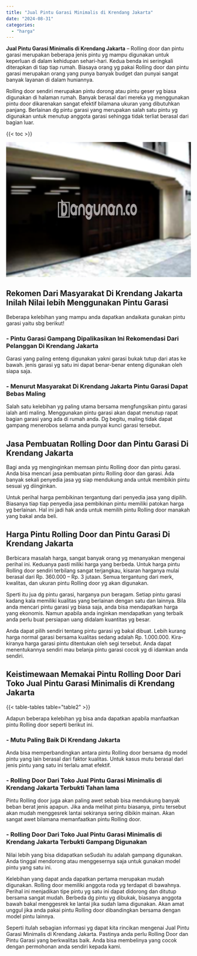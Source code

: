 ```yaml
---
title: "Jual Pintu Garasi Minimalis di Krendang Jakarta"
date: "2024-08-31"
categories: 
  - "harga"
---
```


**Jual Pintu Garasi Minimalis di Krendang Jakarta** – Rolling door dan pintu garasi merupakan beberapa jenis pintu yg mampu digunakan untuk keperluan di dalam kehidupan sehari-hari. Kedua benda ini seringkali diterapkan di tiap tiap rumah. Biasaya orang yg pakai Rolling door dan pintu garasi merupakan orang yang punya banyak budget dan punyai sangat banyak layanan di dalam huniannya.

Rolling door sendiri merupakan pintu dorong atau pintu geser yg biasa digunakan di halaman rumah. Banyak berasal dari mereka yg menggunakan pintu door dikarenakan sangat efektif bilamana ukuran yang dibutuhkan panjang. Berlainan dg pintu garasi yang merupakan salah satu pintu yg digunakan untuk menutup anggota garasi sehingga tidak terliat berasal dari bagian luar.

{{< toc >}}

![Jual Pintu Garasi Minimalis di Krendang Jakarta](/images/pintu-garasi-26.png)

## Rekomen Dari Masyarakat Di Krendang Jakarta Inilah Nilai lebih Menggunakan Pintu Garasi

Beberapa kelebihan yang mampu anda dapatkan andaikata gunakan pintu garasi yaitu sbg berikut!

### \- Pintu Garasi Gampang Dipalikasikan Ini Rekomendasi Dari Pelanggan Di Krendang Jakarta

Garasi yang paling enteng digunakan yakni garasi bukak tutup dari atas ke bawah. jenis garasi yg satu ini dapat benar-benar enteng digunakan oleh siapa saja.

### \- Menurut Masyarakat Di Krendang Jakarta Pintu Garasi Dapat Bebas Maling

Salah satu kelebihan yg paling utama bersama mengfungsikan pintu garasi ialah anti maling. Menggunakan pintu garasi akan dapat menutup rapat bagian garasi yang ada di rumah anda. Dg begitu, maling tidak dapat gampang menerobos selama anda punyai kunci garasi tersebut.

## Jasa Pembuatan Rolling Door dan Pintu Garasi Di Krendang Jakarta

Bagi anda yg menginginkan memsan pintu Rolling door dan pintu garasi. Anda bisa mencari jasa pembuatan pintu Rolling door dan garasi. Ada banyak sekali penyedia jasa yg siap mendukung anda untuk membikin pintu sesuai yg diinginkan.

Untuk perihal harga pembikinan tergantung dari penyedia jasa yang dipilih. Biasanya tiap tiap penyedia jasa pembikinan pintu memiliki patokan harga yg berlainan. Hal ini jadi hak anda untuk memilih pintu Rolling door manakah yang bakal anda beli.

## Harga Pintu Rolling Door dan Pintu Garasi Di Krendang Jakarta

Berbicara masalah harga, sangat banyak orang yg menanyakan mengenai perihal ini. Keduanya pasti miliki harga yang berbeda. Untuk harga pintu Rolling door sendiri terbilang sangat terjangkau, kisaran harganya mulai berasal dari Rp. 360.000 – Rp. 3 jutaan. Semua tergantung dari merk, kwalitas, dan ukuran pintu Rolling door yg akan digunakan.

Sperti itu jua dg pintu garasi, harganya pun beragam. Setiap pintu garasi kadang kala memiliki kualitas yang berlainan dengan satu dan lainnya. Bila anda mencari pintu garasi yg biasa saja, anda bisa mendapatkan harga yang ekonomis. Namun apabila anda inginkan mendapatkan yang terbaik anda perlu buat persiapan uang didalam kuantitas yg besar.

Anda dapat pilih sendiri tentang pintu garasi yg bakal dibuat. Lebih kurang harga normal garasi bersama kualitas sedang adalah Rp. 1.000.000. Kira-kiranya harga garasi pintu ditentukan oleh segi tersebut. Anda dapat menentukannya sendiri mau belanja pintu garasi cocok yg di idamkan anda sendiri.

## Keistimewaan Memakai Pintu Rolling Door Dari Toko Jual Pintu Garasi Minimalis di Krendang Jakarta

{{< table-tables table="table2" >}}

Adapun beberapa kelebihan yg bisa anda dapatkan apabila manfaatkan pintu Rolling door seperti berikut ini.

### \- Mutu Paling Baik Di Krendang Jakarta

Anda bisa memperbandingkan antara pintu Rolling door bersama dg model pintu yang lain berasal dari faktor kualitas. Untuk kasus mutu berasal dari jenis pintu yang satu ini terlalu amat efektif.

### \- Rolling Door Dari Toko Jual Pintu Garasi Minimalis di Krendang Jakarta Terbukti Tahan lama

Pintu Rolling door juga akan paling awet sebab bisa mendukung banyak beban berat jenis apapun. Jika anda melihat pintu biasanya, pintu tersebut akan mudah menggesrek lantai sekiranya sering dibikin mainan. Akan sangat awet bilamana memanfaatkan pintu Rolling door.

### \- Rolling Door Dari Toko Jual Pintu Garasi Minimalis di Krendang Jakarta Terbukti Gampang Digunakan

Nilai lebih yang bisa didapatkan seSudah itu adalah gampang digunakan. Anda tinggal mendorong atau menggesernya saja untuk gunakan model pintu yang satu ini.

Kelebihan yang dapat anda dapatkan pertama merupakan mudah digunakan. Rolling door memiliki anggota roda yg terdapat di bawahnya. Perihal ini menjadikan tipe pintu yg satu ini dapat didorong dan ditutup bersama sangat mudah. Berbeda dg pintu yg dibukak, biasanya anggota bawah bakal menggesrek ke lantai jika sudah lama digunakan. Akan amat unggul jika anda pakai pintu Rolling door dibandingkan bersama dengan model pintu lainnya.

Seperti itulah sebagian informasi yg dapat kita rincikan mengenai Jual Pintu Garasi Minimalis di Krendang Jakarta. Pastinya anda perlu Rolling Door dan Pintu Garasi yang berkwalitas baik. Anda bisa membelinya yang cocok dengan permohonan anda sendiri kepada kami.
